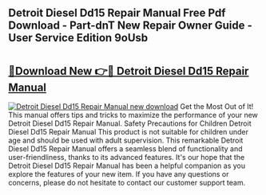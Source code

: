 ## Detroit Diesel Dd15 Repair Manual Free Pdf Download - Part-dnT New Repair Owner Guide - User Service Edition 9oUsb

# <h2><a href="http://bc29640.oget.top/?id=Detroit+Diesel+Dd15+Repair+Manual">🔗Download New 👉🔴 Detroit Diesel Dd15 Repair Manual</a></h2>

[![Detroit Diesel Dd15 Repair Manual new download](https://i.imgur.com/5g1atiW.png)](http://bc29640.oget.top/?id=Detroit+Diesel+Dd15+Repair+Manual)
Get the Most Out of It! This manual offers tips and tricks to maximize the performance of your new Detroit Diesel Dd15 Repair Manual. Safety Precautions for Children Detroit Diesel Dd15 Repair Manual This product is not suitable for children under age and should be used with adult supervision. This remarkable Detroit Diesel Dd15 Repair Manual offers a seamless blend of functionality and user-friendliness, thanks to its advanced features. It's our hope that the Detroit Diesel Dd15 Repair Manual has been a helpful companion as you explore the features of your new item. If you have any questions or concerns, please do not hesitate to contact our customer support team.
